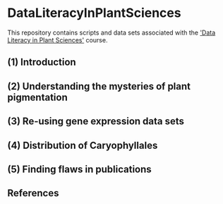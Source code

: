 # DataLiteracyInPlantSciences
This repository contains scripts and data sets associated with the ['Data Literacy in Plant Sciences'](https://github.com/bpucker/teaching/tree/master/GE32_DataLiteracyInPlantSciences) course.


## (1) Introduction

## (2) Understanding the mysteries of plant pigmentation

## (3) Re-using gene expression data sets

## (4) Distribution of Caryophyllales

## (5) Finding flaws in publications

## References
